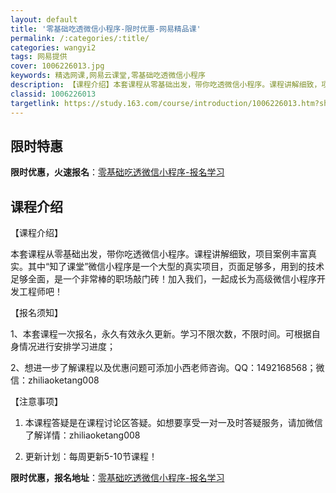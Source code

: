 ```yaml
---
layout: default
title: '零基础吃透微信小程序-限时优惠-网易精品课'
permalink: /:categories/:title/
categories: wangyi2
tags: 网易提供
cover: 1006226013.jpg
keywords: 精选网课,网易云课堂,零基础吃透微信小程序
description: 【课程介绍】本套课程从零基础出发，带你吃透微信小程序。课程讲解细致，项目案例丰富真实。其中“知了课堂”微信小程序是一个大
classid: 1006226013
targetlink: https://study.163.com/course/introduction/1006226013.htm?share=1&shareId=1025206652&utm_campaign=share&utm_medium=iphoneShare&utm_source=&utm_u=1025206652
---
```


## 限时特惠

**限时优惠，火速报名**：[零基础吃透微信小程序-报名学习](https://study.163.com/course/introduction/1006226013.htm?share=1&shareId=1025206652&utm_campaign=share&utm_medium=iphoneShare&utm_source=&utm_u=1025206652)

## 课程介绍

【课程介绍】

本套课程从零基础出发，带你吃透微信小程序。课程讲解细致，项目案例丰富真实。其中“知了课堂”微信小程序是一个大型的真实项目，页面足够多，用到的技术足够全面，是一个非常棒的职场敲门砖！加入我们，一起成长为高级微信小程序开发工程师吧！



【报名须知】

1、本套课程一次报名，永久有效永久更新。学习不限次数，不限时间。可根据自身情况进行安排学习进度；

2、想进一步了解课程以及优惠问题可添加小西老师咨询。QQ：1492168568；微信：zhiliaoketang008



【注意事项】

1. 本课程答疑是在课程讨论区答疑。如想要享受一对一及时答疑服务，请加微信了解详情：zhiliaoketang008

2. 更新计划：每周更新5-10节课程！

**限时优惠，报名地址**：[零基础吃透微信小程序-报名学习](https://study.163.com/course/introduction/1006226013.htm?share=1&shareId=1025206652&utm_campaign=share&utm_medium=iphoneShare&utm_source=&utm_u=1025206652)

